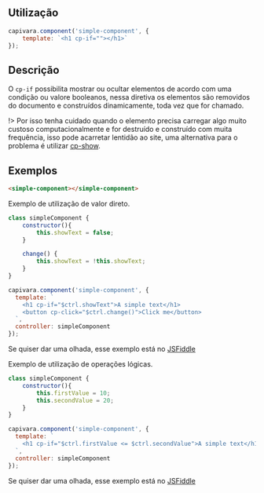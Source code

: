 ## Utilização
```js
capivara.component('simple-component', {
    template: `<h1 cp-if=""></h1>`
});
```
## Descrição

O `cp-if` possibilita mostrar ou ocultar elementos de acordo com uma condição ou valore booleanos, nessa diretiva os elementos são removidos do documento e construídos dinamicamente, toda vez que for chamado.

!> Por isso tenha cuidado quando o elemento precisa carregar algo muito custoso computacionalmente e for destruído e construído com muita frequência, isso pode acarretar lentidão ao site, uma alternativa para o problema é utilizar [cp-show](/Diretives/cp-show).

## Exemplos

```HTML
<simple-component></simple-component>
```

Exemplo de utilização de valor direto.

```js
class simpleComponent {
    constructor(){
        this.showText = false;
    }

    change() {
        this.showText = !this.showText;
    }
}

capivara.component('simple-component', {
  template: `
	<h1 cp-if="$ctrl.showText">A simple text</h1>
	<button cp-click="$ctrl.change()">Click me</button>
  `,
  controller: simpleComponent
});
```
Se quiser dar uma olhada, esse exemplo está no [JSFiddle](https://jsfiddle.net/zf8gqh0d/107/)

Exemplo de utilização de operações lógicas.

```js
class simpleComponent {
    constructor(){
        this.firstValue = 10;
        this.secondValue = 20;
    }
}

capivara.component('simple-component', {
  template: `
	<h1 cp-if="$ctrl.firstValue <= $ctrl.secondValue">A simple text</h1>
  `,
  controller: simpleComponent
});
```
Se quiser dar uma olhada, esse exemplo está no [JSFiddle](https://jsfiddle.net/zf8gqh0d/87/)